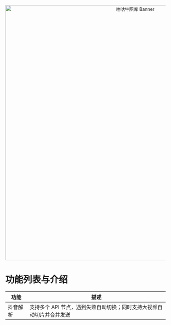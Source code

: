 <p align="center">
  <a href="https://github.com/GuGuNiu/Miao-Plugin-MBT">
    <img src="https://s2.loli.net/2025/05/22/BXoFpIgChVyqWz2.png" width="800" alt="咕咕牛图库 Banner"/>
  </a>
</p>

# 功能列表与介绍

| 功能             | 描述                                                                 |
|------------------|----------------------------------------------------------------------|
|  抖音解析       | 支持多个 API 节点，遇到失败自动切换；同时支持大视频自动切片并合并发送 |
